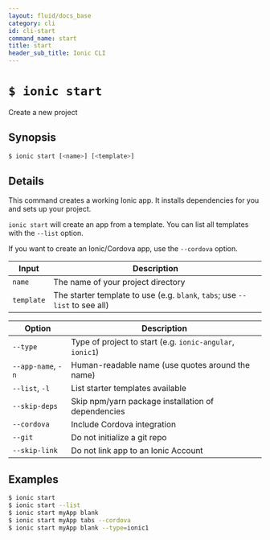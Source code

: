 ```yaml
---
layout: fluid/docs_base
category: cli
id: cli-start
command_name: start
title: start
header_sub_title: Ionic CLI
---
```


# `$ ionic start`

Create a new project
## Synopsis

```bash
$ ionic start [<name>] [<template>]
```
  
## Details

This command creates a working Ionic app. It installs dependencies for you and sets up your project.

`ionic start` will create an app from a template. You can list all templates with the `--list` option.

If you want to create an Ionic/Cordova app, use the `--cordova` option.


Input | Description
----- | ----------
`name` | The name of your project directory
`template` | The starter template to use (e.g. `blank`, `tabs`; use `--list` to see all)


Option | Description
------ | ----------
`--type` | Type of project to start (e.g. `ionic-angular`, `ionic1`)
`--app-name`, `-n` | Human-readable name (use quotes around the name)
`--list`, `-l` | List starter templates available
`--skip-deps` | Skip npm/yarn package installation of dependencies
`--cordova` | Include Cordova integration
`--git` | Do not initialize a git repo
`--skip-link` | Do not link app to an Ionic Account

## Examples

```bash
$ ionic start 
$ ionic start --list
$ ionic start myApp blank
$ ionic start myApp tabs --cordova
$ ionic start myApp blank --type=ionic1
```

